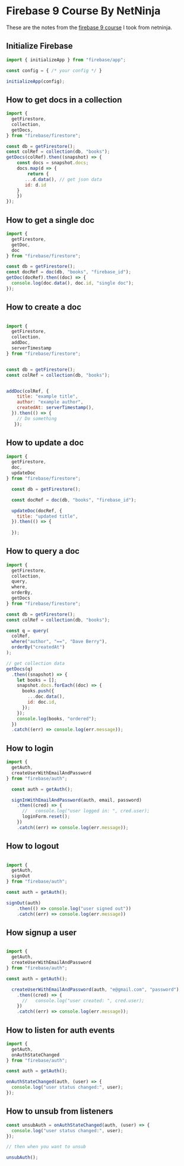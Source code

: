 # Firebase 9 Course By NetNinja

These are the notes from the [firebase 9 course](https://netninja.dev/p/getting-started-with-firebase-9) I took from netninja.



## Initialize Firebase

```js
import { initializeApp } from "firebase/app";

const config = { /* your config */ }

initializeApp(config);
```

## How to get docs in a collection

```js
import {
  getFirestore,
  collection,
  getDocs,
} from "firebase/firestore";

const db = getFirestore();
const colRef = collection(db, "books");
getDocs(colRef).then((snapshot) => {
    const docs = snapshot.docs;
    docs.map(d => {
    	return {
	   ...d.data(), // get json data
	   id: d.id
	}
    })
});
```

## How to get a single doc


```js
import {
  getFirestore,
  getDoc,
  doc
} from "firebase/firestore";

const db = getFirestore();
const docRef = doc(db, "books", "firebase_id");
getDoc(docRef).then((doc) => {
  console.log(doc.data(), doc.id, "single doc");
});
```

## How to create a doc

```js

import {
  getFirestore,
  collection,
  addDoc,
  serverTimestamp
} from "firebase/firestore";


const db = getFirestore();
const colRef = collection(db, "books");


addDoc(colRef, {
    title: "example title",
    author: "example author",
    createdAt: serverTimestamp(),
  }).then(() => {
	// Do something
   });
```

## How to update a doc

```js
import {
  getFirestore,
  doc,
  updateDoc
} from "firebase/firestore";

  const db = getFirestore();

  const docRef = doc(db, "books", "firebase_id");

  updateDoc(docRef, {
    title: "updated title",
  }).then(() => {
    
  });
```

## How to query a doc

```js
import {
  getFirestore,
  collection,
  query,
  where,
  orderBy,
  getDocs
} from "firebase/firestore";

const db = getFirestore();
const colRef = collection(db, "books");

const q = query(
  colRef,
  where("author", "==", "Dave Berry"),
  orderBy("createdAt")
);

// get collection data
getDocs(q)
  .then((snapshot) => {
    let books = [];
    snapshot.docs.forEach((doc) => {
      books.push({
        ...doc.data(),
        id: doc.id,
      });
    });
    console.log(books, "ordered");
  })
  .catch((err) => console.log(err.message));

```

## How to login

```js
import {
  getAuth,
  createUserWithEmailAndPassword
} from "firebase/auth";

  const auth = getAuth();

  signInWithEmailAndPassword(auth, email, password)
    .then((cred) => {
      //   console.log("user logged in: ", cred.user);
      loginForm.reset();
    })
    .catch((err) => console.log(err.message));

```

## How to logout 

```js

import {
  getAuth,
  signOut
} from "firebase/auth";

const auth = getAuth();

signOut(auth)
    .then(() => console.log("user signed out"))
    .catch((err) => console.log(err.message))
```

## How signup a user

```js

import {
  getAuth,
  createUserWithEmailAndPassword
} from "firebase/auth";

const auth = getAuth();

  createUserWithEmailAndPassword(auth, "e@gmail.com", "password")
    .then((cred) => {
      //   console.log("user created: ", cred.user);
    })
    .catch((err) => console.log(err.message));
```


## How to listen for auth events

```js
import {
  getAuth,
  onAuthStateChanged
} from "firebase/auth";

const auth = getAuth();

onAuthStateChanged(auth, (user) => {
  console.log("user status changed:", user);
});
```

## How to unsub from listeners

```js
const unsubAuth = onAuthStateChanged(auth, (user) => {
  console.log("user status changed:", user);
});

// then when you want to unsub 

unsubAuth();
```